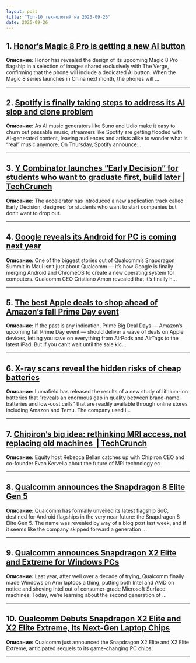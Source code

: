 ```yaml
---
layout: post
title: "Топ-10 технологий на 2025-09-26"
date: 2025-09-26
---
```


## 1. [Honor’s Magic 8 Pro is getting a new AI button](https://www.theverge.com/news/784711/honor-magic-8-pro-design-snapdragon-8-elite-gen-5-ai-button-first-look-exclusive)

**Описание:** Honor has revealed the design of its upcoming Magic 8 Pro flagship in a selection of images shared exclusively with The Verge, confirming that the phone will include a dedicated AI button. When the Magic 8 series launches in China next month, the phones will …

---

## 2. [Spotify is finally taking steps to address its AI slop and clone problem](https://www.theverge.com/news/785136/spotify-ai-slop-impersonation-disclosure)

**Описание:** As AI music generators like Suno and Udio make it easy to churn out passable music, streamers like Spotify are getting flooded with AI-generated content, leaving audiences and artists alike to wonder what is “real” music anymore. On Thursday, Spotify announce…

---

## 3. [Y Combinator launches “Early Decision” for students who want to graduate first, build later | TechCrunch](https://techcrunch.com/2025/09/24/y-combinator-launches-early-decision-for-students-who-want-to-graduate-first-build-later/)

**Описание:** The accelerator has introduced a new application track called Early Decision, designed for students who want to start companies but don’t want to drop out.

---

## 4. [Google reveals its Android for PC is coming next year](https://www.theverge.com/tech/785351/google-reveals-its-android-for-pc-is-coming-next-year)

**Описание:** One of the biggest stories out of Qualcomm’s Snapdragon Summit in Maui isn’t just about Qualcomm — it’s how Google is finally merging Android and ChromeOS to create a new operating system for computers. Qualcomm CEO Cristiano Amon revealed that it’s finally h…

---

## 5. [The best Apple deals to shop ahead of Amazon’s fall Prime Day event](https://www.theverge.com/tech/784180/amazon-october-prime-day-sale-best-early-apple-deals-2025)

**Описание:** If the past is any indication, Prime Big Deal Days — Amazon’s upcoming fall Prime Day event — should deliver a wave of deals on Apple devices, letting you save on everything from AirPods and AirTags to the latest iPad. But if you can’t wait until the sale kic…

---

## 6. [X-ray scans reveal the hidden risks of cheap batteries](https://www.theverge.com/news/784966/lumafield-x-ray-ct-scan-lithium-ion-battery-risks-manufacturing-defect)

**Описание:** Lumafield has released the results of a new study of lithium-ion batteries that “reveals an enormous gap in quality between brand-name batteries and low-cost cells” that are readily available through online stores including Amazon and Temu. The company used i…

---

## 7. [Chipiron’s big idea: rethinking MRI access, not replacing old machines  | TechCrunch](https://techcrunch.com/video/chipirons-big-idea-rethinking-mri-access-not-replacing-old-machines/)

**Описание:** Equity host Rebecca Bellan catches up with Chipiron CEO and co-founder Evan Kervella about the future of MRI technology.ec

---

## 8. [Qualcomm announces the Snapdragon 8 Elite Gen 5](https://www.theverge.com/tech/784997/qualcomm-snapdragon-8-elite-gen-5)

**Описание:** Qualcomm has formally unveiled its latest flagship SoC, destined for Android flagships in the very near future: the Snapdragon 8 Elite Gen 5. The name was revealed by way of a blog post last week, and if it seems like the company skipped forward a generation …

---

## 9. [Qualcomm announces Snapdragon X2 Elite and Extreme for Windows PCs](https://www.theverge.com/news/785068/qualcomm-announces-snapdragon-x2-elite-and-extreme-for-windows-pcs)

**Описание:** Last year, after well over a decade of trying, Qualcomm finally made Windows on Arm laptops a thing, putting both Intel and AMD on notice and shoving Intel out of consumer-grade Microsoft Surface machines. Today, we’re learning about the second generation of …

---

## 10. [Qualcomm Debuts Snapdragon X2 Elite and X2 Elite Extreme, Its Next-Gen Laptop Chips](https://www.wired.com/story/qualcomm-snapdragon-x2-chips-2025/)

**Описание:** Qualcomm just announced the Snapdragon X2 Elite and X2 Elite Extreme, anticipated sequels to its game-changing PC chips.

---

